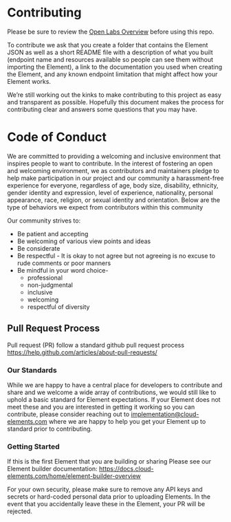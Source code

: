 # Contributing

Please be sure to review the [Open Labs Overview](https://docs.cloud-elements.com/home/open-labs-overview) before using this repo. 

To contribute we ask that you create a folder that contains the Element JSON as well as a short README file with a description of what you built (endpoint name and resources available so people can see them without importing the Element), a link to the documentation you used when creating the Element, and any known endpoint limitation that might affect how your Element works.

We’re still working out the kinks to make contributing to this project as easy and transparent as possible. Hopefully this document makes the process for contributing clear and answers some questions that you may have.

# Code of Conduct
We are committed to providing a welcoming and inclusive environment that inspires people to want to contribute. In the interest of fostering an open and welcoming environment, we as contributors and maintainers pledge to help make participation in our project and our community a harassment-free experience for everyone, regardless of age, body size, disability, ethnicity, gender identity and expression, level of experience, nationality, personal appearance, race, religion, or sexual identity and orientation. Below are the type of behaviors we expect from contributors within this community

Our community strives to:
* Be patient and accepting
* Be welcoming of various view points and ideas
* Be considerate
* Be respectful - It is okay to not agree but not agreeing is no excuse to rude comments or poor manners
* Be mindful in your word choice-
    * professional
    * non-judgmental
    * inclusive
    * welcoming
    * respectful of diversity


## Pull Request Process

Pull request (PR) follow a standard github pull request process
https://help.github.com/articles/about-pull-requests/


### Our Standards

While we are happy to have a central place for developers to contribute and share and we welcome a wide array of contributions, we would still like to uphold a basic standard for Element expectations. If your Element does not meet these and you are interested in getting it working so you can contribute, please consider reaching out to implementation@cloud-elements.com where we are happy to help you get your Element up to standard prior to contributing.

### Getting Started
If this is the first Element that you are building or sharing Please see our Element builder documentation: https://docs.cloud-elements.com/home/element-builder-overview

For your own security, please make sure to remove any API keys and secrets or hard-coded personal data prior to uploading Elements. In the event that you accidentally leave these in the Element, your PR will be rejected.
